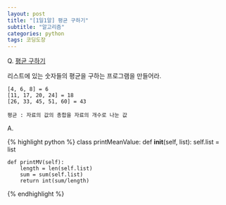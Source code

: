 ```yaml
---
layout: post
title: "[1일1알] 평균 구하기"
subtitle: "알고리즘"
categories: python
tags: 코딩도장
---
```


Q. [평균 구하기](http://codingdojang.com/scode/610?answer_mode=hide)

리스트에 있는 숫자들의 평균을 구하는 프로그램을 만들어라.

    [4, 6, 8] = 6
    [11, 17, 20, 24] = 18
    [26, 33, 45, 51, 60] = 43

    평균 : 자료의 값의 총합을 자료의 개수로 나눈 값

A.

{% highlight python %}
class printMeanValue:
    def __init__(self, list):
        self.list = list

    def printMV(self):
        length = len(self.list)
        sum = sum(self.list)
        return int(sum/length)
{% endhighlight %}